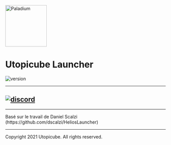 <p><img  src="https://cdn.discordapp.com/attachments/830383515425570826/830383624544059392/defaultCircle.png" height="130px" alt="Paladium"></p>

<h1>Utopicube Launcher</h1>

<p>
    <img src="https://img.shields.io/badge/version-1.5.5-dark_green.svg?style=for-the-badge" alt="version">
</p>


---
[![discord](https://img.shields.io/badge/version-1.2.2-dark_green.svg?style=for-the-badge)][discord]
---


---

<p>
    Basé sur le travail de Daniel Scalzi (https://github.com/dscalzi/HeliosLauncher)
</p>

---
Copyright 2021 Utopicube. All rights reserved.


[discord]: https://discord.gg/zNWUXdt 'Discord'
